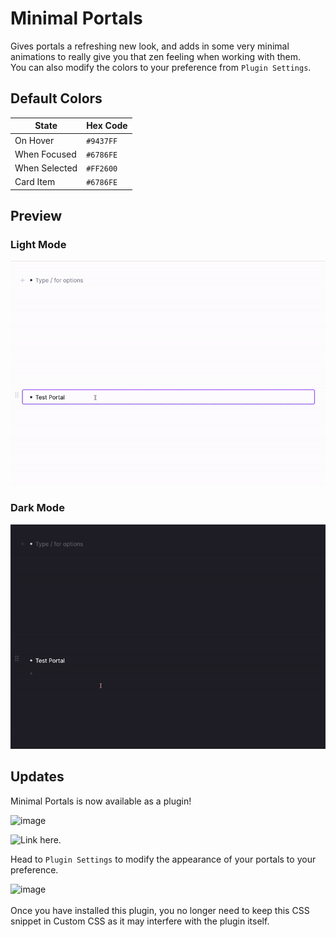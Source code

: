 # Minimal Portals

Gives portals a refreshing new look, and adds in some very minimal animations to really give you that zen feeling when working with them. <br>
You can also modify the colors to your preference from `Plugin Settings`.

## Default Colors
| State | Hex Code |
| ------- | ------ |
| On Hover | `#9437FF`|
| When Focused | `#6786FE` |
| When Selected | `#FF2600` |
| Card Item | `#6786FE` |

## Preview
### Light Mode
![Preview1](https://raw.githubusercontent.com/anishaaa1/Minimal-Portals/main/src/media/minimal-portals-light.gif)
### Dark Mode
![Preview2](https://raw.githubusercontent.com/anishaaa1/Minimal-Portals/main/src/media/minimal-portals-dark.gif)

## Updates
Minimal Portals is now available as a plugin!

<img width="719" alt="image" src="https://github.com/anishaaa1/Minimal-Portals/assets/68901589/6030dda4-bde6-41fd-841f-94628c0a1720">

![Link here.](https://remnote.com/plugins/Anisha-MinimalPortals)

Head to `Plugin Settings` to modify the appearance of your portals to your preference.

<img width="680" alt="image" src="https://github.com/anishaaa1/Minimal-Portals/assets/68901589/9fe95ba0-bbdc-456e-9626-bd0a04b6ddc6">
<br><br>
Once you have installed this plugin, you no longer need to keep this CSS snippet in Custom CSS as it may interfere with the plugin itself.
